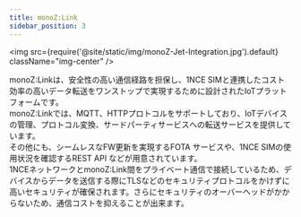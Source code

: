 ```yaml
---
title: monoZ:Link
sidebar_position: 3
---
```


<img src={require('@site/static/img/monoZ-Jet-Integration.jpg').default} className="img-center" />

monoZ:Linkは、安全性の高い通信経路を担保し、1NCE SIMと連携したコスト効率の高いデータ転送をワンストップで実現するために設計されたIoTプラットフォームです。\
monoZ:Linkでは、MQTT、HTTPプロトコルをサポートしており、IoTデバイスの管理、プロトコル変換、サードパーティサービスへの転送サービスを提供しています。\
その他にも、シームレスなFW更新を実現するFOTA サービスや、1NCE SIMの使用状況を確認するREST API などが用意されています。\
1NCEネットワークとmonoZ:Link間をプライベート通信で接続しているため、デバイスからデータを送信する際にTLSなどのセキュリティプロトコルをかけずに高いセキュリティが確保されます。さらにセキュリティのオーバーヘッドがかからないため、通信コストを抑えることが出来ます。